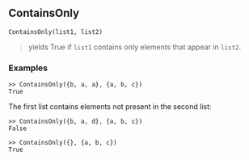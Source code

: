 ## ContainsOnly

```
ContainsOnly(list1, list2)
```

> yields True if `list1` contains only elements that appear in `list2`.


### Examples

```
>> ContainsOnly({b, a, a}, {a, b, c})
True
```

The first list contains elements not present in the second list:
    
```
>> ContainsOnly({b, a, d}, {a, b, c})
False

>> ContainsOnly({}, {a, b, c})
True
```
 


